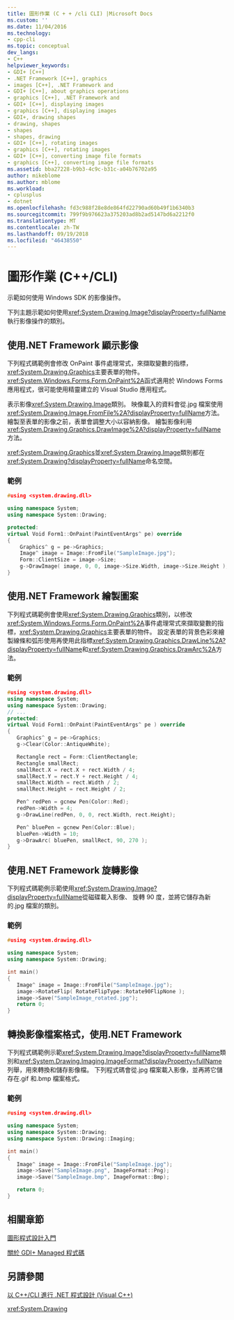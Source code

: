 ```yaml
---
title: 圖形作業 (C + + /cli CLI) |Microsoft Docs
ms.custom: ''
ms.date: 11/04/2016
ms.technology:
- cpp-cli
ms.topic: conceptual
dev_langs:
- C++
helpviewer_keywords:
- GDI+ [C++]
- .NET Framework [C++], graphics
- images [C++], .NET Framework and
- GDI+ [C++], about graphics operations
- graphics [C++], .NET Framework and
- GDI+ [C++], displaying images
- graphics [C++], displaying images
- GDI+, drawing shapes
- drawing, shapes
- shapes
- shapes, drawing
- GDI+ [C++], rotating images
- graphics [C++], rotating images
- GDI+ [C++], converting image file formats
- graphics [C++], converting image file formats
ms.assetid: bba27228-b9b3-4c9c-b31c-a04b76702a95
author: mikeblome
ms.author: mblome
ms.workload:
- cplusplus
- dotnet
ms.openlocfilehash: fd3c988f28e8de864fd22790ad60b49f1b6340b3
ms.sourcegitcommit: 799f9b976623a375203ad8b2ad5147bd6a2212f0
ms.translationtype: MT
ms.contentlocale: zh-TW
ms.lasthandoff: 09/19/2018
ms.locfileid: "46438550"
---
```

# <a name="graphics-operations-ccli"></a>圖形作業 (C++/CLI)

示範如何使用 Windows SDK 的影像操作。

下列主題示範如何使用<xref:System.Drawing.Image?displayProperty=fullName>執行影像操作的類別。

## <a name="display"></a> 使用.NET Framework 顯示影像

下列程式碼範例會修改 OnPaint 事件處理常式，來擷取變數的指標，<xref:System.Drawing.Graphics>主要表單的物件。 <xref:System.Windows.Forms.Form.OnPaint%2A>函式適用於 Windows Forms 應用程式，很可能使用精靈建立的 Visual Studio 應用程式。

表示影像<xref:System.Drawing.Image>類別。 映像載入的資料會從.jpg 檔案使用<xref:System.Drawing.Image.FromFile%2A?displayProperty=fullName>方法。 繪製至表單的影像之前，表單會調整大小以容納影像。 繪製影像利用<xref:System.Drawing.Graphics.DrawImage%2A?displayProperty=fullName>方法。

<xref:System.Drawing.Graphics>並<xref:System.Drawing.Image>類別都在<xref:System.Drawing?displayProperty=fullName>命名空間。

### <a name="example"></a>範例

```cpp
#using <system.drawing.dll>

using namespace System;
using namespace System::Drawing;

protected:
virtual Void Form1::OnPaint(PaintEventArgs^ pe) override
{
    Graphics^ g = pe->Graphics;
    Image^ image = Image::FromFile("SampleImage.jpg");
    Form::ClientSize = image->Size;
    g->DrawImage( image, 0, 0, image->Size.Width, image->Size.Height );
}
```

## <a name="draw"></a> 使用.NET Framework 繪製圖案

下列程式碼範例會使用<xref:System.Drawing.Graphics>類別，以修改<xref:System.Windows.Forms.Form.OnPaint%2A>事件處理常式來擷取變數的指標，<xref:System.Drawing.Graphics>主要表單的物件。 設定表單的背景色彩來繪製線條和弧形使用再使用此指標<xref:System.Drawing.Graphics.DrawLine%2A?displayProperty=fullName>和<xref:System.Drawing.Graphics.DrawArc%2A>方法。

### <a name="example"></a>範例

```cpp
#using <system.drawing.dll>
using namespace System;
using namespace System::Drawing;
// ...
protected:
virtual Void Form1::OnPaint(PaintEventArgs^ pe ) override
{
   Graphics^ g = pe->Graphics;
   g->Clear(Color::AntiqueWhite);

   Rectangle rect = Form::ClientRectangle;
   Rectangle smallRect;
   smallRect.X = rect.X + rect.Width / 4;
   smallRect.Y = rect.Y + rect.Height / 4;
   smallRect.Width = rect.Width / 2;
   smallRect.Height = rect.Height / 2;

   Pen^ redPen = gcnew Pen(Color::Red);
   redPen->Width = 4;
   g->DrawLine(redPen, 0, 0, rect.Width, rect.Height);

   Pen^ bluePen = gcnew Pen(Color::Blue);
   bluePen->Width = 10;
   g->DrawArc( bluePen, smallRect, 90, 270 );
}
```

## <a name="rotate"></a> 使用.NET Framework 旋轉影像

下列程式碼範例示範使用<xref:System.Drawing.Image?displayProperty=fullName>從磁碟載入影像、 旋轉 90 度，並將它儲存為新的.jpg 檔案的類別。

### <a name="example"></a>範例

```cpp
#using <system.drawing.dll>

using namespace System;
using namespace System::Drawing;

int main()
{
   Image^ image = Image::FromFile("SampleImage.jpg");
   image->RotateFlip( RotateFlipType::Rotate90FlipNone );
   image->Save("SampleImage_rotated.jpg");
   return 0;
}
```

## <a name="convert"></a> 轉換影像檔案格式，使用.NET Framework

下列程式碼範例示範<xref:System.Drawing.Image?displayProperty=fullName>類別和<xref:System.Drawing.Imaging.ImageFormat?displayProperty=fullName>列舉，用來轉換和儲存影像檔。 下列程式碼會從.jpg 檔案載入影像，並再將它儲存在.gif 和.bmp 檔案格式。

### <a name="example"></a>範例

```cpp
#using <system.drawing.dll>

using namespace System;
using namespace System::Drawing;
using namespace System::Drawing::Imaging;

int main()
{
   Image^ image = Image::FromFile("SampleImage.jpg");
   image->Save("SampleImage.png", ImageFormat::Png);
   image->Save("SampleImage.bmp", ImageFormat::Bmp);

   return 0;
}
```

## <a name="related-sections"></a>相關章節

[圖形程式設計入門](/dotnet/framework/winforms/advanced/getting-started-with-graphics-programming)

[關於 GDI+ Managed 程式碼](/dotnet/framework/winforms/advanced/about-gdi-managed-code)

## <a name="see-also"></a>另請參閱

[以 C++/CLI 進行 .NET 程式設計 (Visual C++)](../dotnet/dotnet-programming-with-cpp-cli-visual-cpp.md)

<xref:System.Drawing>
